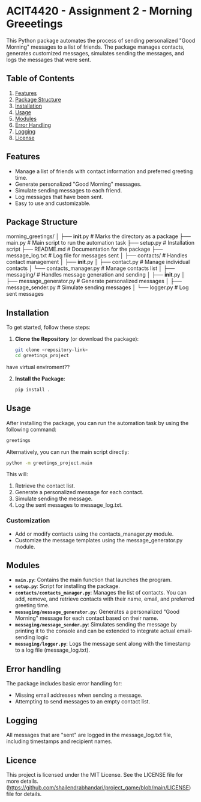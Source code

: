 
# ACIT4420 - Assignment 2 - Morning Greeetings 

This Python package automates the process of sending personalized "Good Morning" messages to a list of friends. The package manages contacts, generates customized messages, simulates sending the messages, and logs the messages that were sent.

## Table of Contents
1. [Features](#features)
2. [Package Structure](#package-structure)
3. [Installation](#installation)
4. [Usage](#usage)
5. [Modules](#modules)
6. [Error Handling](#error-handling)
7. [Logging](#logging)
8. [License](#license)


## Features
- Manage a list of friends with contact information and preferred greeting time.
- Generate personalized "Good Morning" messages.
- Simulate sending messages to each friend.
- Log messages that have been sent.
- Easy to use and customizable.

## Package Structure
morning_greetings/
│
├── __init__.py              # Marks the directory as a package
├── main.py                  # Main script to run the automation task
├── setup.py                 # Installation script
├── README.md                # Documentation for the package
├── message_log.txt          # Log file for messages sent
│
├── contacts/                # Handles contact management
│   ├── __init__.py
│   ├── contact.py           # Manage individual contacts
│   └── contacts_manager.py  # Manage contacts list
│
├── messaging/               # Handles message generation and sending
│   ├── __init__.py
│   ├── message_generator.py # Generate personalized messages
│   ├── message_sender.py    # Simulate sending messages
│   └── logger.py            # Log sent messages

## Installation 

To get started, follow these steps:
1. **Clone the Repository** (or download the package): 
   ```bash
   git clone <repository-link>
   cd greetings_project 
   ```
have virtual enviroment?? 

2. **Install the Package**:
   ```bash
   pip install .
   ```

## Usage 
After installing the package, you can run the automation task by using the following command:
   ```bash
   greetings
   ```
Alternatively, you can run the main script directly:
   ```bash
   python -m greetings_project.main
   ```

This will:

1. Retrieve the contact list.
2. Generate a personalized message for each contact.
3. Simulate sending the message.
4. Log the sent messages to message_log.txt.

### Customization
* Add or modify contacts using the contacts_manager.py module.
* Customize the message templates using the message_generator.py module.

## Modules 
- **`main.py`**: Contains the main function that launches the program.
- **`setup.py`**: Script for installing the package.
- **`contacts/contacts_manager.py`**: Manages the list of contacts. You can add, remove, and retrieve contacts with their name, email, and preferred greeting time.
- **`messaging/message_generator.py`**: Generates a personalized "Good Morning" message for each contact based on their name.
- **`messaging/message_sender.py`**: Simulates sending the message by printing it to the console and can be extended to integrate actual email-sending logic
- **`messaging/logger.py`**: Logs the message sent along with the timestamp to a log file (message_log.txt).

## Error handling 
The package includes basic error handling for:

- Missing email addresses when sending a message.
- Attempting to send messages to an empty contact list.

## Logging 
All messages that are "sent" are logged in the message_log.txt file, including timestamps and recipient names.

## Licence
This project is licensed under the MIT License. See the LICENSE file for more details. <Link>
(https://github.com/shailendrabhandari/project_game/blob/main/LICENSE) file for details.